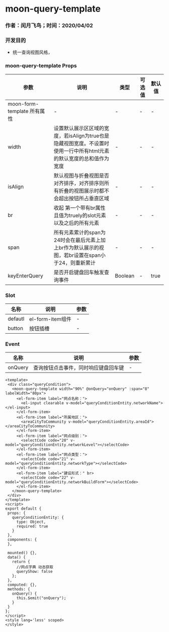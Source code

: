 
# moon-query-template

### 作者：闰月飞鸟；时间：2020/04/02
### 开发目的
- 统一查询视图风格，


### moon-query-template Props 
参数 |说明|类型|可选值|默认值
---|---|---|---|---
moon-form-template 所有属性| -|-|-|-
width|设置默认展示区区域的宽度，若isAlign为true也是隐藏视图宽度。不设置时使用一行中所有html元素的默认宽度的总和值作为宽度|-|-|-
isAlign|默认视图与折叠视图是否对齐排序，对齐排序则所有折叠的视图展示时都不会超出按钮所占垂直区域|-|-|-
br|收起 第一个带有br属性且值为truely的slot元素以及之后的所有元素 |-|-|-
span|所有元素累计的span为24时会在最后元素上加上br作为默认展示的视图，若br设置在span小于24，则重新累计 |-|-|-
keyEnterQuery|是否开启键盘回车触发查询事件|Boolean|-|true
 ###  Slot
  名称 |说明| 参数
---|---|---|
defautl|el-form-item组件|-
button|按钮插槽|-

### Event
名称 |说明| 参数
---|---|---|
onQuery|查询按钮点击事件，同时响应键盘回车键|-
 
 ```
<template>
  <div class="queryCondition">
    <moon-query-template width="90%" @onQuery="onQuery" :span="8" labelWidth="80px">
      <el-form-item label="网点名称：">
        <el-input clearable v-model="queryConditionEntity.networkName"></el-input>
      </el-form-item>
      <el-form-item label="所属地区：">
        <areaCityToCommunity v-model="queryConditionEntity.areaId"></areaCityToCommunity>
      </el-form-item>
      <el-form-item label="网点级别：">
        <selectCode code="20" v-model="queryConditionEntity.networkLevel"></selectCode>
      </el-form-item>
      <el-form-item label="网点类型：">
        <selectCode code="21" v-model="queryConditionEntity.networkType"></selectCode>
      </el-form-item>
      <el-form-item label="建设形式：" br>
        <selectCode code="22" v-model="queryConditionEntity.networkBuildForm"></selectCode>
      </el-form-item>
    </moon-query-template>
  </div>
</template>
<script>
export default {
  props: {
    queryConditionEntity: {
      type: Object,
      required: true
    }
  },
  components: {
  },

  mounted() {},
  data() {
    return {
      //网点字典 动态获取
      queryShow: false
    };
  },
  computed: {},
  methods: {
    onQuery() {
      this.$emit("onQuery");
    }
  }
};
</script>
<style lang='less' scoped>
</style> 
```